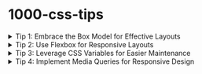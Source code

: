 # 1000-css-tips

<details>
<summary>Tip 1: Embrace the Box Model for Effective Layouts</summary>
Understanding the CSS box model is crucial for arranging layout elements. It consists of four parts:

1. **Content**: The actual content of the box, where text and images appear.
2. **Padding**: Space between the content and the border.
3. **Border**: Encloses the padding and content.
4. **Margin**: Space between the border and other elements.

Here's a basic example:

```css
.box {
  width: 300px;
  padding: 10px;
  border: 5px solid black;
  margin: 15px;
}
```

This CSS will create a box of width 300px, with a padding of 10px around the content. It has a 5px solid black border and is spaced 15px away from other elements. By adjusting these properties, you can control the layout and spacing of elements on your webpage.
</details>

<details>
<summary>Tip 2: Use Flexbox for Responsive Layouts</summary>
Flexbox is a powerful CSS tool for creating fluid and dynamic layouts. It's especially useful for aligning items vertically or horizontally with minimal effort. Here's a basic example:

```css
.container {
  display: flex;
  justify-content: center;
  align-items: center;
}
.item {
  flex: 1; /* Each item will take equal width */
}

```

In this example:

- `display: flex;` activates Flexbox on the container.
- `justify-content: center;` aligns children elements horizontally at the center.
- `align-items: center;` aligns children elements vertically at the center.
- `flex: 1;` on an item makes it grow to fill the space evenly among siblings.

This setup is particularly useful for creating responsive designs, as Flexbox handles varying screen sizes gracefully.
</details>

<details>
<summary>Tip 3: Leverage CSS Variables for Easier Maintenance</summary>
CSS variables, also known as custom properties, make your code more maintainable and easier to update. They allow you to define a value once and use it in multiple places. Here's a simple example:

```css
:root {
  --primary-color: #4CAF50;
  --secondary-color: #FFC107;
}

body {
  background-color: var(--primary-color);
  color: var(--secondary-color);
}
```

In this example:

- We declare two variables `--primary-color` and `--secondary-color` under `:root`, which is the highest level and accessible globally.
- Use `var(--variable-name)` to apply these colors in other CSS rules.
- Changing the value of these variables at the `:root` level will update all instances where they are used, making it incredibly efficient to modify color schemes or font sizes across your entire website.
</details>

<details>
<summary>Tip 4: Implement Media Queries for Responsive Design</summary>
**Media queries are a cornerstone of responsive design,** allowing your CSS to adapt to different screen sizes and devices.

**Example:**

```css
@media screen and (max-width: 600px) {
  .container {
    flex-direction: column;
  }
}

@media screen and (min-width: 601px) {
  .container {
    flex-direction: row;
  }
}
```

- `@media screen and (max-width: 600px)` targets screens up to 600px wide. Here, `.container`'s children are stacked vertically.
- `@media screen and (min-width: 601px)` targets screens wider than 600px, arranging `.container`'s children horizontally.

**Using media queries, you can ensure your site looks great on all devices,** from mobile phones to large desktop monitors.
</details>
